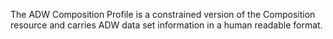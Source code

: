
The ADW Composition Profile is a constrained version of the Composition resource and carries ADW data set information in a human readable format.